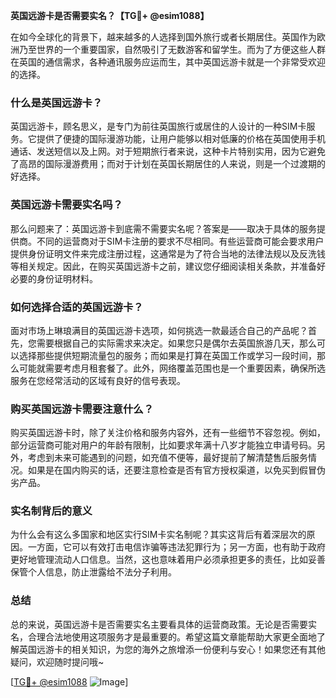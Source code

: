 **英国远游卡是否需要实名？【TG💪+ @esim1088】**

在如今全球化的背景下，越来越多的人选择到国外旅行或者长期居住。英国作为欧洲乃至世界的一个重要国家，自然吸引了无数游客和留学生。而为了方便这些人群在英国的通信需求，各种通讯服务应运而生，其中英国远游卡就是一个非常受欢迎的选择。

### 什么是英国远游卡？

英国远游卡，顾名思义，是专门为前往英国旅行或居住的人设计的一种SIM卡服务。它提供了便捷的国际漫游功能，让用户能够以相对低廉的价格在英国使用手机通话、发送短信以及上网。对于短期旅行者来说，这种卡片特别实用，因为它避免了高昂的国际漫游费用；而对于计划在英国长期居住的人来说，则是一个过渡期的好选择。

### 英国远游卡需要实名吗？

那么问题来了：英国远游卡到底需不需要实名呢？答案是——取决于具体的服务提供商。不同的运营商对于SIM卡注册的要求不尽相同。有些运营商可能会要求用户提供身份证明文件来完成注册过程，这通常是为了符合当地的法律法规以及反洗钱等相关规定。因此，在购买英国远游卡之前，建议您仔细阅读相关条款，并准备好必要的身份证明材料。

### 如何选择合适的英国远游卡？

面对市场上琳琅满目的英国远游卡选项，如何挑选一款最适合自己的产品呢？首先，您需要根据自己的实际需求来决定。如果您只是偶尔去英国旅游几天，那么可以选择那些提供短期流量包的服务；而如果是打算在英国工作或学习一段时间，那么可能就需要考虑月租套餐了。此外，网络覆盖范围也是一个重要因素，确保所选服务在您经常活动的区域有良好的信号表现。

### 购买英国远游卡需要注意什么？

购买英国远游卡时，除了关注价格和服务内容外，还有一些细节不容忽视。例如，部分运营商可能对用户的年龄有限制，比如要求年满十八岁才能独立申请号码。另外，考虑到未来可能遇到的问题，如充值不便等，最好提前了解清楚售后服务情况。如果是在国内购买的话，还要注意检查是否有官方授权渠道，以免买到假冒伪劣产品。

### 实名制背后的意义

为什么会有这么多国家和地区实行SIM卡实名制呢？其实这背后有着深层次的原因。一方面，它可以有效打击电信诈骗等违法犯罪行为；另一方面，也有助于政府更好地管理流动人口信息。当然，这也意味着用户必须承担更多的责任，比如妥善保管个人信息，防止泄露给不法分子利用。

### 总结

总的来说，英国远游卡是否需要实名主要看具体的运营商政策。无论是否需要实名，合理合法地使用这项服务才是最重要的。希望这篇文章能帮助大家更全面地了解英国远游卡的相关知识，为您的海外之旅增添一份便利与安心！如果您还有其他疑问，欢迎随时提问哦~

[[TG💪+ @esim1088](https://t.me/s/esim1088) ![Image](https://i.postimg.cc/4NQfJmqS/Snipaste-2025-05-13-00-14-12.png)]